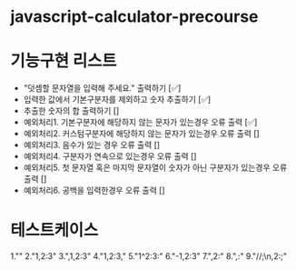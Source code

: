 # javascript-calculator-precourse

# 기능구현 리스트
- "덧셈할 문자열을 입력해 주세요." 출력하기 [✅]
- 입력한 값에서 기본구분자를 제외하고 숫자 추출하기 [✅]
- 추출한 숫자의 합 출력하기 []
- 예외처리1. 기본구분자에 해당하지 않는 문자가 있는경우 오류 출력 [✅]
- 예외처리2. 커스텀구분자에 해당하지 않는 문자가 있는경우 오류 출력 []
- 예외처리3. 음수가 있는 경우 오류 출력 []
- 예외처리4. 구분자가 연속으로 있는경우 오류 출력 []
- 예외처리5. 첫 문자열 혹은 마지막 문자열이 숫자가 아닌 구분자가 있는경우 오류 출력 []
- 예외처리6. 공백을 입력한경우 오류 출력 []

# 테스트케이스
1.""
2."1,2:3"
3.",1,2:3"
4."1,2:3,"
5."1^2:3:"
6."-1,2:3"
7.",2:"
8.",:"
9."//;\n,2:;"
